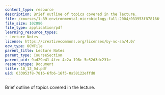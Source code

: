 ```yaml
---
content_type: resource
description: Brief outline of topics covered in the lecture.
file: /courses/1-89-environmental-microbiology-fall-2004/033953f878166fb616f50a58122effd8_10_12_04.pdf
file_size: 102086
file_type: application/pdf
learning_resource_types:
- Lecture Notes
license: https://creativecommons.org/licenses/by-nc-sa/4.0/
ocw_type: OCWFile
parent_title: Lecture Notes
parent_type: CourseSection
parent_uid: 9ad29e41-4fec-4c2a-198c-5e52d3dc231e
resourcetype: Document
title: 10_12_04.pdf
uid: 033953f8-7816-6fb6-16f5-0a58122effd8
---
```

Brief outline of topics covered in the lecture.